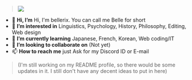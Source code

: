 ><img src="https://media.discordapp.net/attachments/707520956322807819/915922277139369994/welcome-hello_1.gif">
- 👋 **Hi, I’m** Hi, I'm bellerix. You can call me Belle for short
- 👀 **I’m interested in** Linguistics, Psychology, History, Philosophy, Editing, Web design
- 🌱 **I’m currently learning** Japanese, French, Korean, Web coding/IT
- 💞️ **I’m looking to collaborate on** (Not yet)
- 📫 **How to reach me** just Ask for my Discord ID or E-mail
>(I'm still working on my README profile, so there would be some updates in it. I still don't have any decent ideas to put in here)

<!---
beatriccian/beatriccian is a ✨ special ✨ repository because its `README.md` (this file) appears on your GitHub profile.
You can click the Preview link to take a look at your changes.
--->
